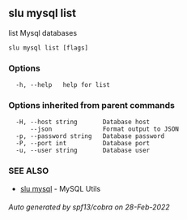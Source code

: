 ## slu mysql list

list Mysql databases

```
slu mysql list [flags]
```

### Options

```
  -h, --help   help for list
```

### Options inherited from parent commands

```
  -H, --host string       Database host
      --json              Format output to JSON
  -p, --password string   Database password
  -P, --port int          Database port
  -u, --user string       Database user
```

### SEE ALSO

* [slu mysql](slu_mysql.md)	 - MySQL Utils

###### Auto generated by spf13/cobra on 28-Feb-2022
